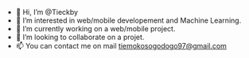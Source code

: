 - 👋 Hi, I’m @Tieckby
- 👀 I’m interested in web/mobile developement and Machine Learning.
- 🌱 I’m currently working on a web/mobile project.
- 💞️ I’m looking to collaborate on a projet.
- 📫 You can contact me on mail tiemokosogodogo97@gmail.com

<!---
Tieckby/Tieckby is a ✨ special ✨ repository because its `README.md` (this file) appears on your GitHub profile.
You can click the Preview link to take a look at your changes.
--->
